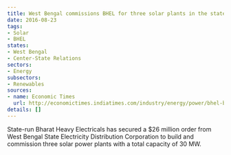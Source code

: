 ```yaml
---
title: West Bengal commissions BHEL for three solar plants in the state
date: 2016-08-23
tags:
- Solar
- BHEL
states:
- West Bengal
- Center-State Relations
sectors:
- Energy
subsectors:
- Renewables
sources:
- name: Economic Times
  url: http://economictimes.indiatimes.com/industry/energy/power/bhel-bags-rs-169-crore-contract-from-west-bengal-state-electricity-distribution-corporation/articleshow/53720666.cms
details: []
---
```


State-run Bharat Heavy Electricals has secured a $26 million order from West Bengal State Electricity Distribution Corporation to build and commission three solar power plants with a total capacity of 30 MW.
